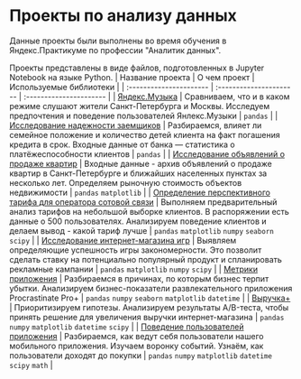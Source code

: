 # Проекты по анализу данных

Данные проекты были выполнены во время обучения в Яндекс.Практикуме по профессии "Аналитик данных".

Проекты представлены в виде файлов, подготовленных в Jupyter Notebook на языке Python.
| Название проекта | О чем проект | Используемые библиотеки | 
| :---------------------- | :---------------------- | :---------------------- |
| [Яндекс.Музыка](01_Yndx_music) | Сравниваем, что и в каком режиме слушают жители Санкт-Петербурга и Москвы. Исследуем предпочтения и поведение пользователей Янлекс.Музыки | ```pandas``` |
| [Исследование надежности заемщиков](02_Yndx_credits) | Разбираемся, влияет ли семейное положение и количество детей клиента на факт погашения кредита в срок. Входные данные от банка — статистика о платёжеспособности клиентов | ```pandas``` |
| [Исследование объявлений о продаже квартир](03_Yndx_Spb_aparts) | Входные данные - архив объявлений о продаже квартир в Санкт-Петербурге и ближайших населенных пунктах за несколько лет. Определяем рыночную стоимость объектов недвижимости | ```pandas``` ```matplotlib``` |
| [Определение перспективного тарифа для оператора сотовой связи](04_Yndx_mobile) | Выполняем предварительный анализ тарифов на небольшой выборке клиентов. В распоряжении есть данные о 500 пользователях. Анализируем поведение клиентов и делаем вывод - какой тариф лучше | ```pandas``` ```matplotlib``` ```numpy``` ```seaborn``` ```scipy``` |
| [Исследование интернет-магазина игр](05_Yndx_games) | Выявляем определяющие успешность игры закономерности. Это позволит сделать ставку на потенциально популярный продукт и спланировать рекламные кампании | ```pandas``` ```matplotlib``` ```numpy``` ```scipy``` |
| [Метрики приложения](06_Yndx_metrics) | Разбираемся в причинах, по которым бизнес терпит убытки. Анализируем бизнес-показатели развлекательного приложения Procrastinate Pro+ | ```pandas``` ```numpy``` ```seaborn``` ```matplotlib``` ```datetime``` |
| [Выручка+](07_Yndx_revenue) | Приоритизируем гипотезы. Анализируем результаты A/B-теста, чтобы принять решение для увеличения выручки интернет-магазина | ```pandas``` ```numpy``` ```matplotlib``` ```datetime``` ```scipy``` |
| [Поведение пользователей приложения](08_Yndx_food_startup) | Разбираемся, как ведут себя пользователи нашего мобильного приложения. Изучаем воронку событий. Узнаём, как пользователи доходят до покупки | ```pandas``` ```numpy``` ```matplotlib``` ```datetime``` ```scipy``` ```math``` |
